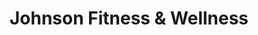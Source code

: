---
title: "Johnson Fitness & Wellness"
url: /san-antonio/johnson-fitness-and-wellness/
shop: sports
---